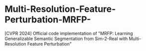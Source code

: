 # Multi-Resolution-Feature-Perturbation-MRFP-
[CVPR 2024] Official code implementation of "MRFP: Learning Generalizable Semantic Segmentation from Sim-2-Real with Multi-Resolution Feature Perturbation"
